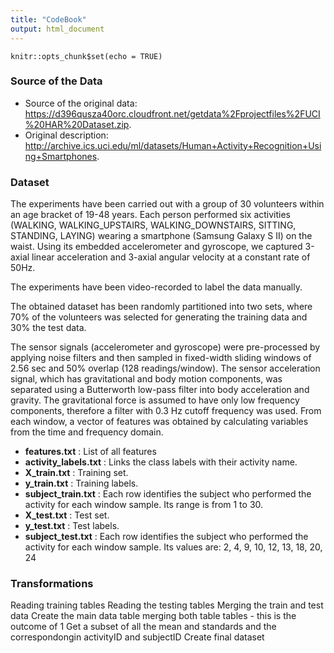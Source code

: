 ```yaml
---
title: "CodeBook"
output: html_document
---
```


```{r setup, include=FALSE}
knitr::opts_chunk$set(echo = TRUE)
```

### Source of the Data

* Source of the original data: https://d396qusza40orc.cloudfront.net/getdata%2Fprojectfiles%2FUCI%20HAR%20Dataset.zip.
* Original description: http://archive.ics.uci.edu/ml/datasets/Human+Activity+Recognition+Using+Smartphones.


### Dataset

The experiments have been carried out with a group of 30 volunteers within an age bracket of 19-48 years. Each person performed six activities (WALKING, WALKING_UPSTAIRS, WALKING_DOWNSTAIRS, SITTING, STANDING, LAYING) wearing a smartphone (Samsung Galaxy S II) on the waist. Using its embedded accelerometer and gyroscope, we captured 3-axial linear acceleration and 3-axial angular velocity at a constant rate of 50Hz.

The experiments have been video-recorded to label the data manually.

The obtained dataset has been randomly partitioned into two sets, where 70% of the volunteers was selected for generating the training data and 30% the test data.

The sensor signals (accelerometer and gyroscope) were pre-processed by applying noise filters and then sampled in fixed-width sliding windows of 2.56 sec and 50% overlap (128 readings/window). The sensor acceleration signal, which has gravitational and body motion components, was separated using a Butterworth low-pass filter into body acceleration and gravity. The gravitational force is assumed to have only low frequency components, therefore a filter with 0.3 Hz cutoff frequency was used. From each window, a vector of features was obtained by calculating variables from the time and frequency domain.


* **features.txt**          : List of all features
* **activity_labels.txt**   : Links the class labels with their activity name.
* **X_train.txt**           : Training set.
* **y_train.txt**           : Training labels.
* **subject_train.txt**     : Each row identifies the subject who performed the activity for each window sample. Its range is from 1 to 30.
* **X_test.txt**            : Test set.
* **y_test.txt**            : Test labels.
* **subject_test.txt**      : Each row identifies the subject who performed the activity for each window sample. Its values are: 2, 4, 9, 10, 12, 13, 18, 20, 24

### Transformations

Reading training tables
Reading the testing tables
Merging the train and test data 
Create the main data table merging both table tables - this is the outcome of 1
Get a subset of all the mean and standards and the correspondongin activityID and subjectID 
Create final dataset
 



